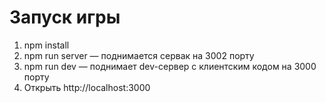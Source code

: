 # Запуск игры

1. npm install
2. npm run server — поднимается сервак на 3002 порту
3. npm run dev — поднимает dev-сервер с клиентским кодом на 3000 порту
4. Открыть http://localhost:3000
